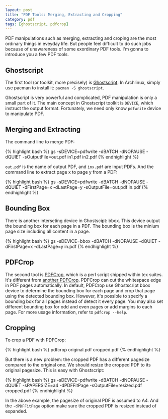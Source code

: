 ```yaml
---
layout: post
title: "PDF Tools: Merging, Extracting and Cropping"
category: pdf
tags: [ghostscript, pdfcrop]
---
```


PDF manipulations such as merging, extracting and croping are the most ordinary things in eveyday life. But people feel difficult to do such jobs because of unawareness of some exordinary PDF tools. I'm gonna to introduce you a few PDF tools.

## Ghostscript

The first tool (or toolkit, more precisely) is [Ghostscript](http://www.ghostscript.com/). In Archlinux, simply use pacman to install it: `pacman -S ghostscript`.

Ghostscript is very powerful and complicated, PDF manipulation is only a small part of it. The main concept in Ghostscript toolkit is `DEVICE`, which instruct the output format. Fortunately, we need only know `pdfwrite` device to manipulate PDF.

## Merging and Extracting

The command line to merge PDF:

{% highlight bash %}
gs -sDEVICE=pdfwrite -dBATCH -dNOPAUSE -dQUIET -sOutputFile=out.pdf in1.pdf in2.pdf
{% endhighlight %}

`out.pdf` is the name of output PDF, and `inx.pdf` are input PDFs. And the command line to extract page x to page y from a PDF: 

{% highlight bash %}
gs -sDEVICE=pdfwrite -dBATCH -dNOPAUSE -dQUIET -dFirstPage=x -dLastPage=y -sOutputFile=out.pdf in.pdf
{% endhighlight %}

## Bounding Box

There is another interseting device in Ghostscipt: bbox. This device output the bounding box for each page in a PDF. The bounding box is the minium page size including all content in a page.

{% highlight bash %}
gs -sDEVICE=bbox -dBATCH -dNOPAUSE -dQUIET -dFirstPage=x -dLastPage=y in.pdf
{% endhighlight %}

## PDFCrop

The second tool is [PDFCrop](http://tug.ctan.org/pkg/pdfcrop), which is a perl script shipped within tex suites. It's different from [another PDFCrop](http://pdfcrop.sourceforge.net/). PDFCrop can cut the whitespace edge in PDF pages automatically. In default, PDFCrop use Ghostscript bbox device to determine the bounding box for each page and crop that page using the detected bounding box. However, it's possible to specify a bounding box for all pages instead of detect it every page. You may also set different bounding box for odd and even pages or add margins to each page. For more usage information, refer to `pdfcrop --help`.

## Cropping

To crop a PDF with PDFCrop:

{% highlight bash %}
pdfcrop original.pdf cropped.pdf
{% endhighlight %}

But there is a new problem: the cropped PDF has a different pagesize compared to the original one. We should resize the cropped PDF to its original pagesize. This is easy with Ghostscript:

{% highlight bash %}
gs -sDEVICE=pdfwrite -dBATCH -dNOPAUSE -dQUIET -sPAPERSIZE=a4 -dPDFFitPage -sOutputFile=resized.pdf cropped.pdf
{% endhighlight %}

In the above example, the pagesize of original PDF is assumed to A4. And the `-dPDFFitPage` option make sure the cropped PDF is resized instead of expanded.
